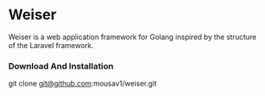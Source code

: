 # Weiser

Weiser is a web application framework for Golang inspired by the structure of the Laravel framework.

### Download And Installation 
git clone git@github.com:mousav1/weiser.git
